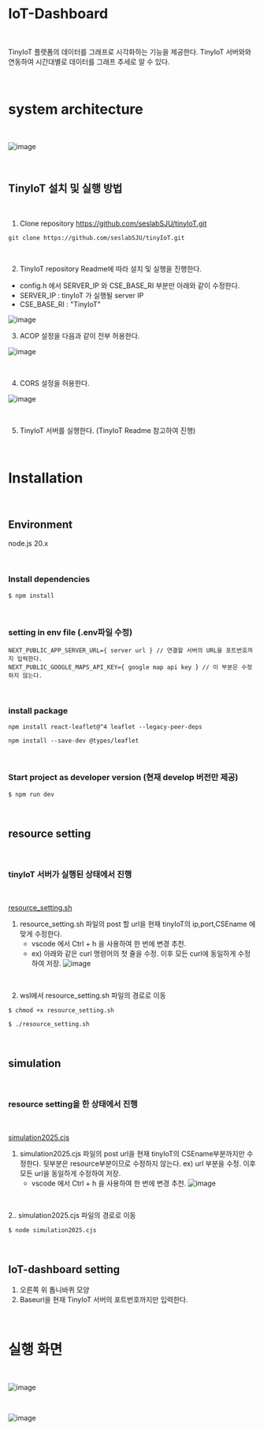 # IoT-Dashboard

<br>

TinyIoT 플랫폼의 데이터를 그래프로 시각화하는 기능을 제공한다. TinyIoT 서버와와 연동하여 시간대별로 데이터를 그래프 추세로 알 수 있다.

<br>

# system architecture

<br>

![image](https://github.com/user-attachments/assets/177b3f30-aff4-4e0a-9bf8-bfbe243f0b29)


<br>

## TinyIoT 설치 및 실행 방법

<br>

1. Clone repository
   https://github.com/seslabSJU/tinyIoT.git
```
git clone https://github.com/seslabSJU/tinyIoT.git
```

<br>

2. TinyIoT repository Readme에 따라 설치 및 실행을 진행한다.
      
- config.h 에서 SERVER_IP 와 CSE_BASE_RI 부분만 아래와 같이 수정한다.
- SERVER_IP : tinyIoT 가 실행될 server IP
- CSE_BASE_RI : "TinyIoT"
  
![image](https://github.com/user-attachments/assets/d3febe6d-ef0b-4872-bb46-5d8d10d7fec9)

   
3. ACOP 설정을 다음과 같이 전부 허용한다.

![image](https://github.com/user-attachments/assets/621bb794-7dcc-4703-a732-95452d42b094)

<br>   

4. CORS 설정을 허용한다.

![image](https://github.com/user-attachments/assets/fca6816c-761b-4f19-b3c6-e6578a5de565)


<br>

5. TinyIoT 서버를 실행한다. (TinyIoT Readme 참고하여 진행)

<br>

# Installation

<br>

## Environment
node.js 20.x

<br>

### Install dependencies
```
$ npm install
```

<br>


### setting in env file (.env파일 수정)
```
NEXT_PUBLIC_APP_SERVER_URL={ server url } // 연결할 서버의 URL을 포트번호까지 입력한다.
NEXT_PUBLIC_GOOGLE_MAPS_API_KEY={ google map api key } // 이 부분은 수정하지 않는다.
```

<br>


### install package
```
npm install react-leaflet@^4 leaflet --legacy-peer-deps

npm install --save-dev @types/leaflet
```

<br>

### Start project as developer version (현재 develop 버전만 제공)
```
$ npm run dev
```

<br>

## resource setting

<br>

### tinyIoT 서버가 실행된 상태에서 진행

<br>

[resource_setting.sh](./resource_setting.sh)
1. resource_setting.sh 파일의 post 할 url을 현재 tinyIoT의 ip,port,CSEname 에 맞게 수정한다.
   - vscode 에서 Ctrl + h 을 사용하여 한 번에 변경 추천.
   - ex) 아래와 같은 curl 명령어의 첫 줄을 수정. 이후 모든 curl에 동일하게 수정하여 저장.
![image](https://github.com/user-attachments/assets/e7d94ff4-8947-4141-9b68-41323f3ffe4f)

<br>

2. wsl에서 resource_setting.sh 파일의 경로로 이동
```
$ chmod +x resource_setting.sh
```
```
$ ./resource_setting.sh
```

<br>

## simulation

<br>

### resource setting을 한 상태에서 진행

<br>

[simulation2025.cjs](simulation2025.cjs)
1. simulation2025.cjs 파일의 post url을 현재 tinyIoT의 CSEname부분까지만 수정한다. 뒷부분은 resource부분이므로 수정하지 않는다.
   ex) url 부분을 수정. 이후 모든 url을 동일하게 수정하여 저장.
   - vscode 에서 Ctrl + h 을 사용하여 한 번에 변경 추천.
   ![image](https://github.com/user-attachments/assets/7c84c70f-00f6-4e99-9f3c-70bf760c0902)

<br>

2.. simulation2025.cjs 파일의 경로로 이동
```
$ node simulation2025.cjs
```

<br>

## IoT-dashboard setting
1. 오른쪽 위 톱니바퀴 모양
2. Baseurl을 현재 TinyIoT 서버의 포트번호까지만 입력한다.

<br>

# 실행 화면

<br>

![image](https://github.com/user-attachments/assets/c156fb1b-bf36-4dd3-8538-15e720c130b8)

<br>

![image](https://github.com/user-attachments/assets/7aeb51fb-6557-4526-9b31-5eaba797ccc0)


